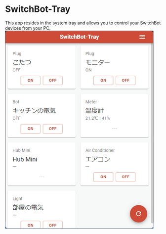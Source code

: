 # SwitchBot-Tray

This app resides in the system tray and allows you to control your SwitchBot devices from your PC.
![ScreenShot1](https://raw.githubusercontent.com/skuralll/switchbot-tray/master/.github/asset/ss1.png)
